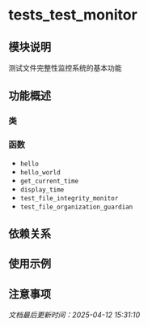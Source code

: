 # tests_test_monitor

## 模块说明
测试文件完整性监控系统的基本功能

## 功能概述

### 类


### 函数

- `hello`
- `hello_world`
- `get_current_time`
- `display_time`
- `test_file_integrity_monitor`
- `test_file_organization_guardian`

## 依赖关系

## 使用示例

## 注意事项

*文档最后更新时间：2025-04-12 15:31:10*